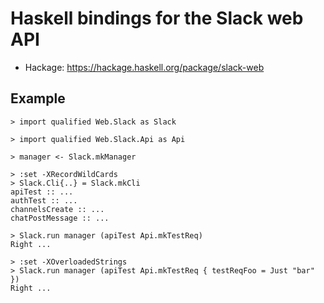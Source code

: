 # Haskell bindings for the Slack web API

- Hackage: <https://hackage.haskell.org/package/slack-web>

## Example

```
> import qualified Web.Slack as Slack
```

```
> import qualified Web.Slack.Api as Api
```

```
> manager <- Slack.mkManager
```

```
> :set -XRecordWildCards
> Slack.Cli{..} = Slack.mkCli
apiTest :: ...
authTest :: ...
channelsCreate :: ...
chatPostMessage :: ...
```

```
> Slack.run manager (apiTest Api.mkTestReq)
Right ...
```

```
> :set -XOverloadedStrings
> Slack.run manager (apiTest Api.mkTestReq { testReqFoo = Just "bar" })
Right ...
```
